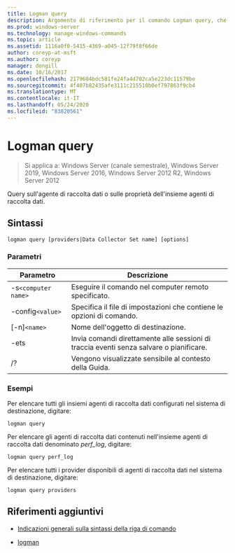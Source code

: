 ```yaml
---
title: Logman query
description: Argomento di riferimento per il comando Logman query, che esegue query sull'agente di raccolta dati o sulle proprietà dell'insieme agenti di raccolta dati.
ms.prod: windows-server
ms.technology: manage-windows-commands
ms.topic: article
ms.assetid: 1116a0f0-5415-4369-a045-12f79f8f66de
author: coreyp-at-msft
ms.author: coreyp
manager: dongill
ms.date: 10/16/2017
ms.openlocfilehash: 2179604bdc581fe24fa4d702ca5e223dc11579be
ms.sourcegitcommit: 4f407b82435afe3111c215510b0ef797863f9cb4
ms.translationtype: MT
ms.contentlocale: it-IT
ms.lasthandoff: 05/24/2020
ms.locfileid: "83820561"
---
```

# <a name="logman-query"></a>Logman query

> Si applica a: Windows Server (canale semestrale), Windows Server 2019, Windows Server 2016, Windows Server 2012 R2, Windows Server 2012

Query sull'agente di raccolta dati o sulle proprietà dell'insieme agenti di raccolta dati.

## <a name="syntax"></a>Sintassi

```
logman query [providers|Data Collector Set name] [options]
```

### <a name="parameters"></a>Parametri

| Parametro | Descrizione |
| --------- | ----------- |
| -s`<computer name>` | Eseguire il comando nel computer remoto specificato. |
| -config`<value>` | Specifica il file di impostazioni che contiene le opzioni di comando. |
| [-n]`<name>` | Nome dell'oggetto di destinazione. |
| -ets | Invia comandi direttamente alle sessioni di traccia eventi senza salvare o pianificare. |
| /? | Vengono visualizzate sensibile al contesto della Guida. |

### <a name="examples"></a>Esempi

Per elencare tutti gli insiemi agenti di raccolta dati configurati nel sistema di destinazione, digitare:

```
logman query
```

Per elencare gli agenti di raccolta dati contenuti nell'insieme agenti di raccolta dati denominato *perf_log*, digitare:

```
logman query perf_log
```

Per elencare tutti i provider disponibili di agenti di raccolta dati nel sistema di destinazione, digitare:

```
logman query providers
```

## <a name="additional-references"></a>Riferimenti aggiuntivi

- [Indicazioni generali sulla sintassi della riga di comando](command-line-syntax-key.md)

- [logman](logman.md)
